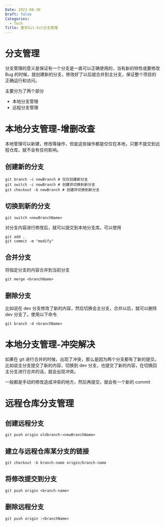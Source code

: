 ```yaml
---
Date: 2021-08-30
Draft: false
Categories:
  - Tech
Title: 重学Git-Git分支管理
---
```


# 分支管理
分支管理的意义是保证有一个分支是一直可以正确使用的，当有新的特性或要修改 Bug 的时候，就创建新的分支，修改好了以后就合并到主分支，保证整个项目的正确运行和访问。

主要分为了两个部分
+ 本地分支管理
+ 远程分支管理

# 本地分支管理-增删改查
本地管理可以新建，修改等操作，但是这些操作都是仅仅在本地，只要不提交到远程仓库，就不会有任何影响。
## 创建新的分支
```
git branch -c newBranch # 仅仅创建新分支
git switch -c newBranch # 创建并切换到新分支
git checkout -b newBranch # 创建并切换到新分支
```
## 切换到新的分支
```
git switch <newBranchName>
```
对分支内容进行修改后，就可以提交到本地分支库。可以使用
```
git add .
git commit -m "modify"
```
## 合并分支
将指定分支的内容合并到当前分支
```
git merge <branchName> 
```

## 删除分支
比如说在 dev 分支修改了新的内容，然后切换会主分支，合并以后，就可以删除 dev 分支了。使用以下命令
```
git branch -d <branchName>
```
# 本地分支管理-冲突解决
如果在 git 进行合并的时候，出现了冲突，那么是因为两个分支都有了新的提交。比如说主分支提交了新的内容，切换到 dev 分支，也提交了新的内容，在切换回主分支进行合并的话，就会出现冲突。

一般都是手动的修改造成冲突的地方，然后再提交，就会有一个新的 commit

# 远程仓库分支管理
## 创建远程分支
```
git push origin oldbranch:<newBranchName>
```
## 建立与远程仓库某分支的链接
```
git checkout -b branch-name origin/branch-name
```
## 将修改提交到分支
```
git push origin <branch-name>
```
## 删除远程分支
```
git push origin :<branchName>
```